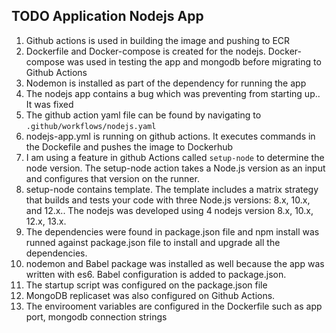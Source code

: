 ## TODO Application Nodejs App

1. Github actions is used in building the image and pushing to ECR 
2. Dockerfile and Docker-compose is created for the nodejs. Docker-compose was used in testing the app and mongodb before migrating to Github Actions 
3. Nodemon is installed as part of the dependency for running the app 
4. The nodejs app contains a bug which was preventing from starting up.. It was fixed  
5. The github action yaml file can be found by navigating to `.github/workflows/nodejs.yaml`
6. nodejs-app.yml is running on github actions. It executes commands in the Dockefile and pushes the image to Dockerhub 
7. I am using a feature in github Actions called `setup-node` to determine the node version. The setup-node action takes a Node.js version as an input and configures that version on the runner. 
8. setup-node contains template. The template includes a matrix strategy that builds and tests your code with three Node.js versions: 8.x, 10.x, and 12.x.. The nodejs was developed using 4 nodejs version 8.x, 10.x, 12.x, 13.x.
9. The dependencies were found in package.json file and npm install was runned against package.json file to install and upgrade all the dependencies.
10. nodemon and Babel package was installed as well because the app was written with es6. Babel configuration is added to package.json. 
11. The startup script was configured on the package.json file 
12. MongoDB replicaset was also configured on Github Actions.
13. The envirooment variables are configured in the Dockerfile such as app port, mongodb connection strings

